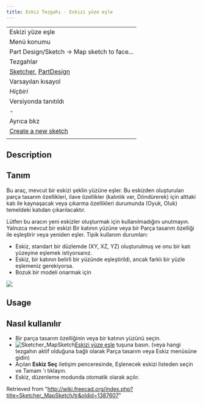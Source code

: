 ```yaml
---
title: Eskiz Tezgahı - Eskizi yüze eşle
---
```

|  |
| --- |
| Eskizi yüze eşle |
| Menü konumu |
| Part Design/Sketch → Map sketch to face... |
| Tezgahlar |
| [Sketcher](/Sketcher_Workbench "Sketcher Workbench"), [PartDesign](/PartDesign_Workbench "PartDesign Workbench") |
| Varsayılan kısayol |
| *Hiçbiri* |
| Versiyonda tanıtıldı |
| - |
| Ayrıca bkz |
| [Create a new sketch](/Sketcher_NewSketch "Sketcher NewSketch") |
|  |

## Description

## Tanım

Bu araç, mevcut bir eskizi şeklin yüzüne eşler. Bu eskizden oluşturulan parça tasarım özellikleri, ilave özellikler (kalınlık ver, Döndürerek) için alttaki katı ile kaynaşacak veya çıkarma özellikleri durumunda (Oyuk, Oluk) temeldeki katıdan çıkarılacaktır.

Lütfen bu aracın yeni eskizler oluşturmak için kullanılmadığını unutmayın. Yalnızca mevcut bir eskizi Bir katının yüzüne veya bir Parça tasarım özelliği ile eşleştirir veya yeniden eşler. Tipik kullanım durumları:

* Eskiz, standart bir düzlemde (XY, XZ, YZ) oluşturulmuş ve onu bir katı yüzeyine eşlemek istiyorsanız.
* Eskiz, bir katının belirli bir yüzünde eşleştirildi, ancak farklı bir yüzle eşlemeniz gerekiyorsa.
* Bozuk bir modeli onarmak için

![](/images/Sketcher_MapSketch_00.png)

## Usage

## Nasıl kullanılır

* Bir parça tasarım özelliğinin veya bir katının yüzünü seçin.
* ![Sketcher_MapSketch](/images/Sketcher_MapSketch.png)[Eskizi yüze eşle](/Sketcher_MapSketch "Sketcher MapSketch") tuşuna basın. (veya hangi tezgahın aktif olduğuna bağlı olarak Parça tasarım veya Eskiz menüsüne gidin)
* Açılan **Eskiz Seç** iletişim penceresinde, Eşlenecek eskizi listeden seçin ve Tamam 'ı tıklayın.
* Eskiz, düzenleme modunda otomatik olarak açılır.

Retrieved from "<http://wiki.freecad.org/index.php?title=Sketcher_MapSketch/tr&oldid=1387607>"